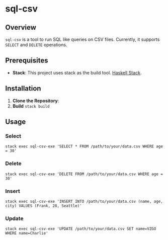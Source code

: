 # sql-csv

## Overview

`sql-csv` is a tool to run SQL like queries on CSV files. Currently, it supports `SELECT` and `DELETE` operations.

## Prerequisites

- **Stack**: This project uses stack as the build tool.
[Haskell Stack](https://docs.haskellstack.org/en/stable/README/).

## Installation

1. **Clone the Repository**:
2. **Build**
    `stack build`

## Usage
### Select
`stack exec sql-csv-exe 'SELECT * FROM /path/to/your/data.csv WHERE age = 30'`

### Delete
`stack exec sql-csv-exe 'DELETE FROM /path/to/your/data.csv WHERE age = 30'`

### Insert
`stack exec sql-csv-exe 'INSERT INTO /path/to/your/data.csv (name, age, city) VALUES (Frank, 28, Seattle)'`

### Update
`stack exec sql-csv-exe 'UPDATE /path/to/your/data.csv SET name=VZGO WHERE name=Charlie'`